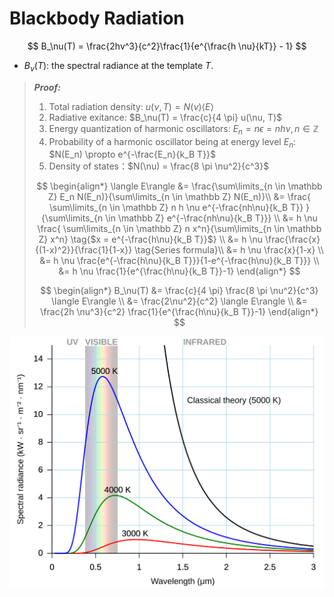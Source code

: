 # Blackbody Radiation



$$
B_\nu(T) = \frac{2hv^3}{c^2}\frac{1}{e^{\frac{h \nu}{kT}} - 1}
$$

- $B_\nu(T)$: the spectral radiance at the template $T$.

> ***Proof:***
>
> 1. Total radiation density: $u(\nu, T) = N(\nu) \langle E\rangle$
> 2. Radiative exitance: $B_\nu(T) = \frac{c}{4 \pi} u(\nu, T)$
> 3. Energy quantization of harmonic oscillators: $E_n = n \epsilon =n h \nu, n\in \mathbb Z$
> 4. Probability of a harmonic oscillator being at energy level $E_n$: $N(E_n)  \propto e^{-\frac{E_n}{k_B T}}$
> 5. Density of states：$N(\nu) = \frac{8 \pi \nu^2}{c^3}$
>
> $$
> \begin{align*}
> \langle E\rangle &= \frac{\sum\limits_{n \in \mathbb Z} E_n N(E_n)}{\sum\limits_{n \in \mathbb Z} N(E_n)}\\
> &= \frac{ \sum\limits_{n \in \mathbb Z} n h \nu e^{-\frac{nh\nu}{k_B T}} }{\sum\limits_{n \in \mathbb Z} e^{-\frac{nh\nu}{k_B T}}} \\
> &= h \nu \frac{ \sum\limits_{n \in \mathbb Z} n x^n}{\sum\limits_{n \in \mathbb Z} x^n}  \tag{$x = e^{-\frac{h\nu}{k_B T}}$}  \\
> &= h \nu \frac{\frac{x}{(1-x)^2}}{\frac{1}{1-x}} \tag{Series formula}\\
> &= h \nu \frac{x}{1-x} \\
> &= h \nu \frac{e^{-\frac{h\nu}{k_B T}}}{1-e^{-\frac{h\nu}{k_B T}}} \\
> &= h \nu \frac{1}{e^{\frac{h\nu}{k_B T}}-1} 
> \end{align*}
> $$
>
>
> $$
> \begin{align*}
> B_\nu(T) &= \frac{c}{4 \pi} \frac{8 \pi \nu^2}{c^3} \langle E\rangle \\
> &= \frac{2\nu^2}{c^2}  \langle E\rangle \\
> &= \frac{2h \nu^3}{c^2} \frac{1}{e^{\frac{h\nu}{k_B T}}-1} 
> \end{align*}
> $$


<img src="./assets/Black_body.svg" alt="Black_body" style="zoom: 50%;" />

